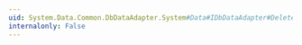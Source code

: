 ```yaml
---
uid: System.Data.Common.DbDataAdapter.System#Data#IDbDataAdapter#DeleteCommand
internalonly: False
---
```

